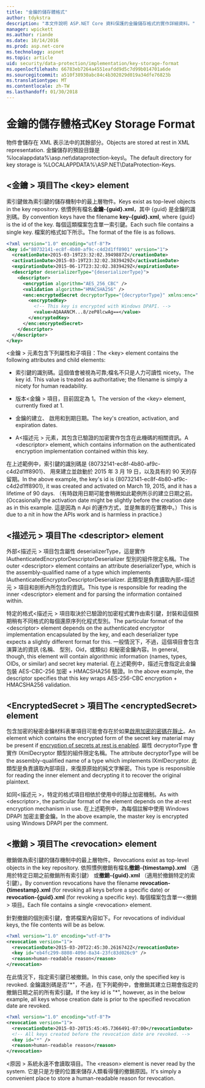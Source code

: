 ```yaml
---
title: "金鑰的儲存體格式"
author: tdykstra
description: "本文件說明 ASP.NET Core 資料保護的金鑰儲存格式的實作詳細資料。"
manager: wpickett
ms.author: riande
ms.date: 10/14/2016
ms.prod: asp.net-core
ms.technology: aspnet
ms.topic: article
uid: security/data-protection/implementation/key-storage-format
ms.openlocfilehash: 66783eb7264a4551eafdd9d5c7d99b014701a6de
ms.sourcegitcommit: a510f38930abc84c4b302029d019a34dfe76823b
ms.translationtype: MT
ms.contentlocale: zh-TW
ms.lasthandoff: 01/30/2018
---
```

# <a name="key-storage-format"></a><span data-ttu-id="ddd90-103">金鑰的儲存體格式</span><span class="sxs-lookup"><span data-stu-id="ddd90-103">Key Storage Format</span></span>

<a name="data-protection-implementation-key-storage-format"></a>

<span data-ttu-id="ddd90-104">物件會儲存在 XML 表示法中的其餘部分。</span><span class="sxs-lookup"><span data-stu-id="ddd90-104">Objects are stored at rest in XML representation.</span></span> <span data-ttu-id="ddd90-105">金鑰儲存的預設目錄是 %localappdata%\asp.net\dataprotection-keys\。</span><span class="sxs-lookup"><span data-stu-id="ddd90-105">The default directory for key storage is %LOCALAPPDATA%\ASP.NET\DataProtection-Keys\.</span></span>

## <a name="the-key-element"></a><span data-ttu-id="ddd90-106">\<金鑰 > 項目</span><span class="sxs-lookup"><span data-stu-id="ddd90-106">The \<key> element</span></span>

<span data-ttu-id="ddd90-107">索引鍵做為索引鍵的儲存機制中的最上層物件。</span><span class="sxs-lookup"><span data-stu-id="ddd90-107">Keys exist as top-level objects in the key repository.</span></span> <span data-ttu-id="ddd90-108">依慣例有檔名**金鑰-{guid}.xml**，其中 {guid} 是金鑰的識別碼。</span><span class="sxs-lookup"><span data-stu-id="ddd90-108">By convention keys have the filename **key-{guid}.xml**, where {guid} is the id of the key.</span></span> <span data-ttu-id="ddd90-109">每個這類檔案包含單一索引鍵。</span><span class="sxs-lookup"><span data-stu-id="ddd90-109">Each such file contains a single key.</span></span> <span data-ttu-id="ddd90-110">檔案的格式如下所示。</span><span class="sxs-lookup"><span data-stu-id="ddd90-110">The format of the file is as follows.</span></span>

```xml
<?xml version="1.0" encoding="utf-8"?>
<key id="80732141-ec8f-4b80-af9c-c4d2d1ff8901" version="1">
  <creationDate>2015-03-19T23:32:02.3949887Z</creationDate>
  <activationDate>2015-03-19T23:32:02.3839429Z</activationDate>
  <expirationDate>2015-06-17T23:32:02.3839429Z</expirationDate>
  <descriptor deserializerType="{deserializerType}">
    <descriptor>
      <encryption algorithm="AES_256_CBC" />
      <validation algorithm="HMACSHA256" />
      <enc:encryptedSecret decryptorType="{decryptorType}" xmlns:enc="...">
        <encryptedKey>
          <!-- This key is encrypted with Windows DPAPI. -->
          <value>AQAAANCM...8/zeP8lcwAg==</value>
        </encryptedKey>
      </enc:encryptedSecret>
    </descriptor>
  </descriptor>
</key>
```

<span data-ttu-id="ddd90-111">\<金鑰 > 元素包含下列屬性和子項目：</span><span class="sxs-lookup"><span data-stu-id="ddd90-111">The \<key> element contains the following attributes and child elements:</span></span>

* <span data-ttu-id="ddd90-112">索引鍵的識別碼。這個值會被視為可靠;檔名不只是人力可讀性 nicety。</span><span class="sxs-lookup"><span data-stu-id="ddd90-112">The key id. This value is treated as authoritative; the filename is simply a nicety for human readability.</span></span>

* <span data-ttu-id="ddd90-113">版本\<金鑰 > 項目，目前固定為 1。</span><span class="sxs-lookup"><span data-stu-id="ddd90-113">The version of the \<key> element, currently fixed at 1.</span></span>

* <span data-ttu-id="ddd90-114">金鑰的建立、 啟用和到期日期。</span><span class="sxs-lookup"><span data-stu-id="ddd90-114">The key's creation, activation, and expiration dates.</span></span>

* <span data-ttu-id="ddd90-115">A\<描述元 > 元素，其包含已驗證的加密實作包含在此機碼的相關資訊。</span><span class="sxs-lookup"><span data-stu-id="ddd90-115">A \<descriptor> element, which contains information on the authenticated encryption implementation contained within this key.</span></span>

<span data-ttu-id="ddd90-116">在上述範例中，索引鍵的識別碼是 {80732141-ec8f-4b80-af9c-c4d2d1ff8901}、 用來建立並啟動於 2015 年 3 月 19 日，以及具有的 90 天的存留期。</span><span class="sxs-lookup"><span data-stu-id="ddd90-116">In the above example, the key's id is {80732141-ec8f-4b80-af9c-c4d2d1ff8901}, it was created and activated on March 19, 2015, and it has a lifetime of 90 days.</span></span> <span data-ttu-id="ddd90-117">（有時啟用日期可能會稍微如此範例所示的建立日期之前。</span><span class="sxs-lookup"><span data-stu-id="ddd90-117">(Occasionally the activation date might be slightly before the creation date as in this example.</span></span> <span data-ttu-id="ddd90-118">這是因為 n Api 的運作方式，並是無害的在實務中。）</span><span class="sxs-lookup"><span data-stu-id="ddd90-118">This is due to a nit in how the APIs work and is harmless in practice.)</span></span>

## <a name="the-descriptor-element"></a><span data-ttu-id="ddd90-119">\<描述元 > 項目</span><span class="sxs-lookup"><span data-stu-id="ddd90-119">The \<descriptor> element</span></span>

<span data-ttu-id="ddd90-120">外部\<描述元 > 項目包含屬性 deserializerType，這是實作 IAuthenticatedEncryptorDescriptorDeserializer 型別的組件限定名稱。</span><span class="sxs-lookup"><span data-stu-id="ddd90-120">The outer \<descriptor> element contains an attribute deserializerType, which is the assembly-qualified name of a type which implements IAuthenticatedEncryptorDescriptorDeserializer.</span></span> <span data-ttu-id="ddd90-121">此類型是負責讀取內部\<描述元 > 項目和剖析內所包含的資訊。</span><span class="sxs-lookup"><span data-stu-id="ddd90-121">This type is responsible for reading the inner \<descriptor> element and for parsing the information contained within.</span></span>

<span data-ttu-id="ddd90-122">特定的格式\<描述元 > 項目取決於已驗證的加密程式實作由索引鍵，封裝和這個預期稍有不同格式的每個還原序列化程式型別。</span><span class="sxs-lookup"><span data-stu-id="ddd90-122">The particular format of the \<descriptor> element depends on the authenticated encryptor implementation encapsulated by the key, and each deserializer type expects a slightly different format for this.</span></span> <span data-ttu-id="ddd90-123">一般情況下，不過，這個項目會包含演算法的資訊 (名稱、 型別，Oid，或類似) 和秘密金鑰內容。</span><span class="sxs-lookup"><span data-stu-id="ddd90-123">In general, though, this element will contain algorithmic information (names, types, OIDs, or similar) and secret key material.</span></span> <span data-ttu-id="ddd90-124">在上述範例中，描述元會指定此金鑰包裝 AES-CBC-256 加密 + HMACSHA256 驗證。</span><span class="sxs-lookup"><span data-stu-id="ddd90-124">In the above example, the descriptor specifies that this key wraps AES-256-CBC encryption + HMACSHA256 validation.</span></span>

## <a name="the-encryptedsecret-element"></a><span data-ttu-id="ddd90-125">\<EncryptedSecret > 項目</span><span class="sxs-lookup"><span data-stu-id="ddd90-125">The \<encryptedSecret> element</span></span>

<span data-ttu-id="ddd90-126"><encryptedSecret>包含加密的秘密金鑰材料表單項目可能會存在於如果[啟用加密的密碼在靜止](key-encryption-at-rest.md#data-protection-implementation-key-encryption-at-rest)。</span><span class="sxs-lookup"><span data-stu-id="ddd90-126">An <encryptedSecret> element which contains the encrypted form of the secret key material may be present if [encryption of secrets at rest is enabled](key-encryption-at-rest.md#data-protection-implementation-key-encryption-at-rest).</span></span> <span data-ttu-id="ddd90-127">屬性 decryptorType 會實作 IXmlDecryptor 類型的組件限定名稱。</span><span class="sxs-lookup"><span data-stu-id="ddd90-127">The attribute decryptorType will be the assembly-qualified name of a type which implements IXmlDecryptor.</span></span> <span data-ttu-id="ddd90-128">此類型是負責讀取內部<encryptedKey>項目，來復原原始的純文字解密。</span><span class="sxs-lookup"><span data-stu-id="ddd90-128">This type is responsible for reading the inner <encryptedKey> element and decrypting it to recover the original plaintext.</span></span>

<span data-ttu-id="ddd90-129">如同\<描述元 >，特定的格式<encryptedSecret>項目相依於使用中的靜止加密機制。</span><span class="sxs-lookup"><span data-stu-id="ddd90-129">As with \<descriptor>, the particular format of the <encryptedSecret> element depends on the at-rest encryption mechanism in use.</span></span> <span data-ttu-id="ddd90-130">在上述範例中，為每個註解中使用 Windows DPAPI 加密主要金鑰。</span><span class="sxs-lookup"><span data-stu-id="ddd90-130">In the above example, the master key is encrypted using Windows DPAPI per the comment.</span></span>

## <a name="the-revocation-element"></a><span data-ttu-id="ddd90-131">\<撤銷 > 項目</span><span class="sxs-lookup"><span data-stu-id="ddd90-131">The \<revocation> element</span></span>

<span data-ttu-id="ddd90-132">撤銷做為索引鍵的儲存機制中的最上層物件。</span><span class="sxs-lookup"><span data-stu-id="ddd90-132">Revocations exist as top-level objects in the key repository.</span></span> <span data-ttu-id="ddd90-133">依照慣例撤銷有檔名**撤銷-{timestamp}.xml** （適用於特定日期之前撤銷所有索引鍵） 或**撤銷-{guid}.xml** （適用於撤銷特定的索引鍵）。</span><span class="sxs-lookup"><span data-stu-id="ddd90-133">By convention revocations have the filename **revocation-{timestamp}.xml** (for revoking all keys before a specific date) or **revocation-{guid}.xml** (for revoking a specific key).</span></span> <span data-ttu-id="ddd90-134">每個檔案包含單一\<撤銷 > 項目。</span><span class="sxs-lookup"><span data-stu-id="ddd90-134">Each file contains a single \<revocation> element.</span></span>

<span data-ttu-id="ddd90-135">針對撤銷的個別索引鍵，會將檔案內容如下。</span><span class="sxs-lookup"><span data-stu-id="ddd90-135">For revocations of individual keys, the file contents will be as below.</span></span>

```xml
<?xml version="1.0" encoding="utf-8"?>
<revocation version="1">
  <revocationDate>2015-03-20T22:45:30.2616742Z</revocationDate>
  <key id="eb4fc299-8808-409d-8a34-23fc83d026c9" />
  <reason>human-readable reason</reason>
</revocation>
```

<span data-ttu-id="ddd90-136">在此情況下，指定索引鍵已被撤銷。</span><span class="sxs-lookup"><span data-stu-id="ddd90-136">In this case, only the specified key is revoked.</span></span> <span data-ttu-id="ddd90-137">金鑰識別碼是否"\*"，不過，在下列範例中，會撤銷其建立日期會指定的撤銷日期之前的所有索引鍵。</span><span class="sxs-lookup"><span data-stu-id="ddd90-137">If the key id is "\*", however, as in the below example, all keys whose creation date is prior to the specified revocation date are revoked.</span></span>

```xml
<?xml version="1.0" encoding="utf-8"?>
<revocation version="1">
  <revocationDate>2015-03-20T15:45:45.7366491-07:00</revocationDate>
  <!-- All keys created before the revocation date are revoked. -->
  <key id="*" />
  <reason>human-readable reason</reason>
</revocation>
```

<span data-ttu-id="ddd90-138">\<原因 > 系統永遠不會讀取項目。</span><span class="sxs-lookup"><span data-stu-id="ddd90-138">The \<reason> element is never read by the system.</span></span> <span data-ttu-id="ddd90-139">它是只是方便的位置來儲存人類看得懂的撤銷原因。</span><span class="sxs-lookup"><span data-stu-id="ddd90-139">It's simply a convenient place to store a human-readable reason for revocation.</span></span>
